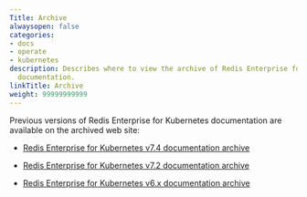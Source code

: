 ```yaml
---
Title: Archive
alwaysopen: false
categories:
- docs
- operate
- kubernetes
description: Describes where to view the archive of Redis Enterprise for Kubernetes
  documentation.
linkTitle: Archive
weight: 99999999999
---
```


Previous versions of Redis Enterprise for Kubernetes documentation are available on the archived web site:

- [Redis Enterprise for Kubernetes v7.4 documentation archive](https://docs.redis.com/7.4/kubernetes/) 

- [Redis Enterprise for Kubernetes v7.2 documentation archive](https://docs.redis.com/7.2/kubernetes/)  

- [Redis Enterprise for Kubernetes v6.x documentation archive](https://docs.redis.com/6.4/kubernetes/)
